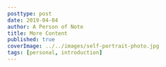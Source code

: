 ```yaml
---
posttype: post
date: 2019-04-04
author: A Person of Note
title: More Content
published: true
coverImage: ../../images/self-portrait-photo.jpg
tags: [personal, introduction]
---
```


